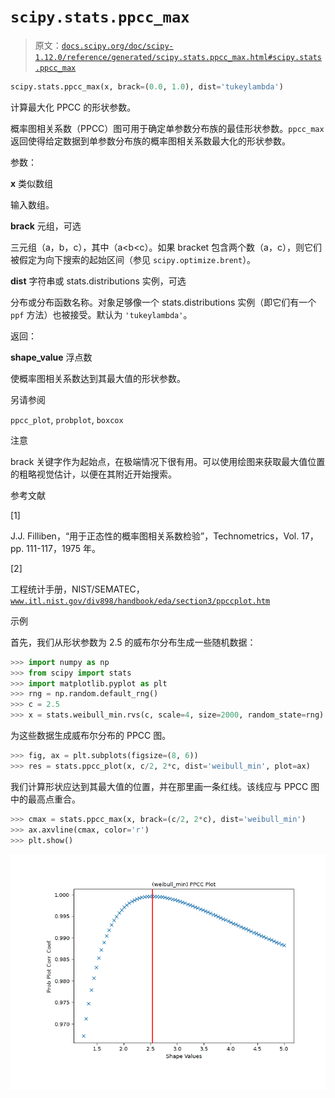 # `scipy.stats.ppcc_max`

> 原文：[`docs.scipy.org/doc/scipy-1.12.0/reference/generated/scipy.stats.ppcc_max.html#scipy.stats.ppcc_max`](https://docs.scipy.org/doc/scipy-1.12.0/reference/generated/scipy.stats.ppcc_max.html#scipy.stats.ppcc_max)

```py
scipy.stats.ppcc_max(x, brack=(0.0, 1.0), dist='tukeylambda')
```

计算最大化 PPCC 的形状参数。

概率图相关系数（PPCC）图可用于确定单参数分布族的最佳形状参数。`ppcc_max` 返回使得给定数据到单参数分布族的概率图相关系数最大化的形状参数。

参数：

**x** 类似数组

输入数组。

**brack** 元组，可选

三元组（a，b，c），其中（a<b<c）。如果 bracket 包含两个数（a，c），则它们被假定为向下搜索的起始区间（参见 `scipy.optimize.brent`）。

**dist** 字符串或 stats.distributions 实例，可选

分布或分布函数名称。对象足够像一个 stats.distributions 实例（即它们有一个 `ppf` 方法）也被接受。默认为 `'tukeylambda'`。

返回：

**shape_value** 浮点数

使概率图相关系数达到其最大值的形状参数。

另请参阅

`ppcc_plot`, `probplot`, `boxcox`

注意

brack 关键字作为起始点，在极端情况下很有用。可以使用绘图来获取最大值位置的粗略视觉估计，以便在其附近开始搜索。

参考文献

[1]

J.J. Filliben，“用于正态性的概率图相关系数检验”，Technometrics，Vol. 17，pp. 111-117，1975 年。

[2]

工程统计手册，NIST/SEMATEC，[`www.itl.nist.gov/div898/handbook/eda/section3/ppccplot.htm`](https://www.itl.nist.gov/div898/handbook/eda/section3/ppccplot.htm)

示例

首先，我们从形状参数为 2.5 的威布尔分布生成一些随机数据：

```py
>>> import numpy as np
>>> from scipy import stats
>>> import matplotlib.pyplot as plt
>>> rng = np.random.default_rng()
>>> c = 2.5
>>> x = stats.weibull_min.rvs(c, scale=4, size=2000, random_state=rng) 
```

为这些数据生成威布尔分布的 PPCC 图。

```py
>>> fig, ax = plt.subplots(figsize=(8, 6))
>>> res = stats.ppcc_plot(x, c/2, 2*c, dist='weibull_min', plot=ax) 
```

我们计算形状应达到其最大值的位置，并在那里画一条红线。该线应与 PPCC 图中的最高点重合。

```py
>>> cmax = stats.ppcc_max(x, brack=(c/2, 2*c), dist='weibull_min')
>>> ax.axvline(cmax, color='r')
>>> plt.show() 
```

![../../_images/scipy-stats-ppcc_max-1.png](img/c95d856bbb7371e6e1c232e4f44a3f65.png)
